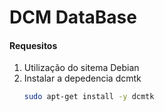 # DCM DataBase

#### Requesitos
1. Utilização do sitema Debian
2. Instalar a depedencia dcmtk
    ~~~bash
    sudo apt-get install -y dcmtk
    ~~~
